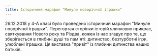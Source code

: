```yaml
---
title: Історичний марафон "Минуле новорічної іграшки"
---
```


26.12.2018 у 4-А класі було проведено історичний марафон "Минуле новорічної іграшки". Перегортая сторінки історій ялинкових прикрас, святкування Нового року та Різдва, кожен із нас згадує про те, що зберігається в глибині душі та пам'яті: дитинство, безтурботні ігри, улюблені іграшки. Ця виставка "привіт" із глибини дитинства наших батьків.

<slideshow />
